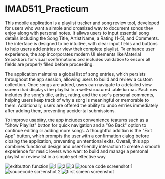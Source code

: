 # IMAD511_Practicum
This mobile application is a playlist tracker and song review tool, developed for users who want a simple and organized way to document songs they enjoy along with personal notes. It allows users to input essential song details including the Song Title, Artist Name, a Rating (1–5), and Comments. The interface is designed to be intuitive, with clear input fields and buttons to help users add entries or view their complete playlist. To enhance user experience, the app incorporates modern UI elements like Material Snackbars for visual confirmations and includes validation to ensure all fields are properly filled before proceeding.

The application maintains a global list of song entries, which persists throughout the app session, allowing users to build and review a custom collection. Once songs are added, users can navigate to a detailed view screen that displays the playlist in a well-structured table format. Each row includes the song’s title, artist, rating, and the user's personal comments, helping users keep track of why a song is meaningful or memorable to them. Additionally, users are offered the ability to undo entries immediately after adding them, preventing accidental submissions.

To improve usability, the app includes convenience features such as a "Show Playlist" button for quick navigation and a "Go Back" option to continue editing or adding more songs. A thoughtful addition is the "Exit App" button, which prompts the user with a confirmation dialog before closing the application, preventing unintentional exits. Overall, this app combines functional design and user-friendly interaction to create a smooth experience for music lovers who want to build and manage a personal playlist or review list in a simple yet effective way

![exitbutton function](https://github.com/user-attachments/assets/fff37171-8aad-40c7-a0c6-2db9c5698e77)
![1](https://github.com/user-attachments/assets/2f134234-8dd4-4d84-aa86-6ead7817b7ef)
![2](https://github.com/user-attachments/assets/514ef80c-fa4e-4bb0-857c-8b5cfdbc3e22)
![3](https://github.com/user-attachments/assets/5f37d155-1007-46b6-897d-7a9e86817e4e)
![source code screenshot 1](https://github.com/user-attachments/assets/7d55834a-8f81-41ee-9963-ce8bdf209995)
![soucecode screenshot 2](https://github.com/user-attachments/assets/0c83f0d8-c2c3-4bdc-b884-b560fdf3fc84)
![first screen screenshot](https://github.com/user-attachments/assets/a463e5fb-617d-415f-8597-c7d5c83e0e72)
